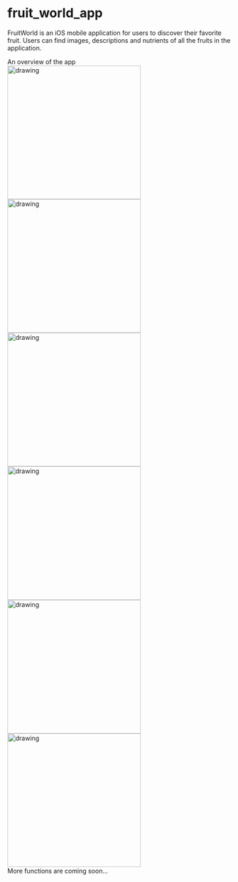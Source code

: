 # fruit_world_app
FruitWorld is an iOS mobile application for users to discover their favorite fruit. Users can find images, descriptions and nutrients of all the fruits in the application.

An overview of the app\
<img src="https://user-images.githubusercontent.com/54991825/179423859-298a71aa-4146-45fa-9312-c46fcb1c410a.png" alt="drawing" width="300"/>
<img src="https://user-images.githubusercontent.com/54991825/179423893-dbac1d08-e7f1-454a-82a9-f63de99fb7db.png" alt="drawing" width="300"/>
<img src="https://user-images.githubusercontent.com/54991825/179423917-c2b9cca1-1e67-495c-a721-759f44107c9b.png" alt="drawing" width="300"/>
<img src="https://user-images.githubusercontent.com/54991825/179423926-445fc356-0138-4d36-9210-ea2fe7f08ce6.png" alt="drawing" width="300"/>
<img src="https://user-images.githubusercontent.com/54991825/179423948-85a4a589-70f2-4b69-a914-c3da308b948f.png" alt="drawing" width="300"/>
<img src="https://user-images.githubusercontent.com/54991825/179423970-5925150a-6039-426a-bfea-6e8fec09a3f9.png" alt="drawing" width="300"/>\
More functions are coming soon...





